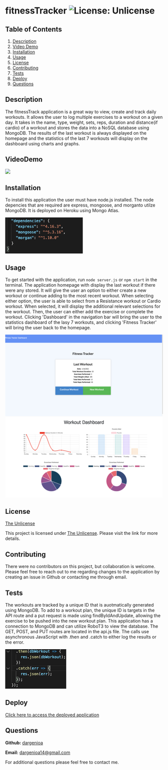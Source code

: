 # fitnessTracker ![License: Unlicense](https://img.shields.io/badge/license-Unlicense-blue.svg)

## Table of Contents

1. [Description](#description)
1. [Video Demo](#videodemo)
1. [Installation](#installation)
1. [Usage](#usage)
1. [License](#license)
1. [Contributing](#contributing)
1. [Tests](#tests)
1. [Deploy](#deploy)
1. [Questions](#questions)

## Description

The fitnessTrack application is a great way to view, create and track daily workouts. It allows the user to log multiple exercises to a workout on a given day. It takes in the name, type, weight, sets, reps, duration and distance(if cardio) of a workout and stores the data into a NoSQL database using MongoDB. The results of the last workout is always displayed on the homepage and the statistics of the last 7 workouts will display on the dashboard using charts and graphs.

## VideoDemo

![](./public/assets/images/fitnessTracker.gif)

## Installation

To install this application the user must have node.js installed. The node depencies that are required are express, mongoose, and morganto utilze MongoDB. It is deployed on Heroku using Mongo Atlas.

  <img src="./public/assets/images/node-dependencies.png" alt="node-dependencies">

## Usage

To get started with the application, run `node server.js` or `npm start` in the terminal. The application homepage with display the last workout if there were any stored. It will give the user an option to either create a new workout or continue adding to the most recent workout. When selecting either option, the user is able to select from a Resistance workout or Cardio workout. When selected, it will display the additional relevant selections for the workout. Then, the user can either add the exercise or complete the workout. Clicking 'Dashboard' in the navigation bar will bring the user to the statistics dashboard of the lasy 7 workouts, and clicking 'Fitness Tracker' will bring the user back to the homepage.

  <img src="./public/assets/images/lastworkout.png" alt="burger-homepage">

  <img src="./public/assets/images/dashboard.png" alt="dashboard">

## License

[The Unlicense](http://unlicense.org/)

This project is licensed under [The Unlicense](http://unlicense.org/). Please visit the link for more details.

## Contributing

There were no contributors on this project, but collaboration is welcome. Please feel free to reach out to me regarding changes to the application by creating an issue in Github or contacting me through email.

## Tests

The workouts are tracked by a unique ID that is auotmatically generated using MongoDB. To add to a workout plan, the unique ID is targets in the API route and a put request is made using findByIdAndUpdate, allowing the exercise to be pushed into the new workout plan. This application has a connection to MongoDB and can utilize RoboT3 to view the database. The GET, POST, and PUT routes are located in the api.js file. The calls use asynchronous JavaScript with .then and .catch to either log the results or the error.

   <img src="./public/assets/images/dbworkout-test.png" alt="asynchronous-javascript">

## Deploy

[Click here to access the deployed application](https://fitness-setup.herokuapp.com/)
  
## Questions

**Github:** [dargenioa](http://github.com/dargenioa)

**Email:** [dargenioa14@gmail.com](dargenioa14@gmail.com)

For additional questions please feel free to contact me.
